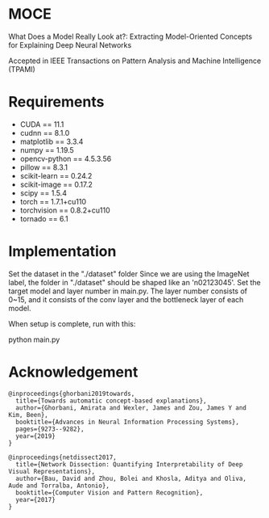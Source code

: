 # MOCE

What Does a Model Really Look at?: Extracting Model-Oriented Concepts for Explaining Deep Neural Networks

Accepted in IEEE Transactions on Pattern Analysis and Machine Intelligence (TPAMI)

# Requirements
* CUDA == 11.1
* cudnn == 8.1.0
* matplotlib == 3.3.4
* numpy == 1.19.5
* opencv-python == 4.5.3.56
* pillow == 8.3.1
* scikit-learn == 0.24.2
* scikit-image == 0.17.2
* scipy == 1.5.4
* torch == 1.7.1+cu110
* torchvision == 0.8.2+cu110
* tornado == 6.1

# Implementation
Set the dataset in the "./dataset" folder
Since we are using the ImageNet label, the folder in "./dataset" should be shaped like an 'n02123045'.
Set the target model and layer number in main.py.
The layer number consists of 0~15, and it consists of the conv layer and the bottleneck layer of each model.

When setup is complete, run with this:

python main.py

# Acknowledgement
```
@inproceedings{ghorbani2019towards,
  title={Towards automatic concept-based explanations},
  author={Ghorbani, Amirata and Wexler, James and Zou, James Y and Kim, Been},
  booktitle={Advances in Neural Information Processing Systems},
  pages={9273--9282},
  year={2019}
}
```
```
@inproceedings{netdissect2017,
  title={Network Dissection: Quantifying Interpretability of Deep Visual Representations},
  author={Bau, David and Zhou, Bolei and Khosla, Aditya and Oliva, Aude and Torralba, Antonio},
  booktitle={Computer Vision and Pattern Recognition},
  year={2017}
}
```
